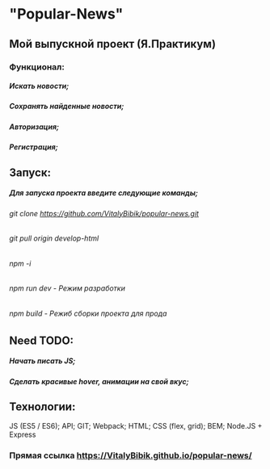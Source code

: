 
# "Popular-News"
## Мой выпускной проект (Я.Практикум)
### Функционал:
##### Искать новости;
##### Сохранять найденные новости;
##### Авторизация;
##### Регистрация;

## Запуск:
##### Для запуска проекта введите следующие команды;
###### git clone https://github.com/VitalyBibik/popular-news.git
###### git pull origin develop-html
###### npm -i
###### npm run dev - Режим разработки
###### npm build - Режиб сборки проекта для прода
## Need TODO:
##### Начать писать JS;
##### Сделать красивые hover, анимации на свой вкус;


## Технологии:
JS (ES5 / ES6);
API;
GIT;
Webpack;
HTML;
CSS (flex, grid);
BEM;
Node.JS + Express


### Прямая ссылка  https://VitalyBibik.github.io/popular-news/
